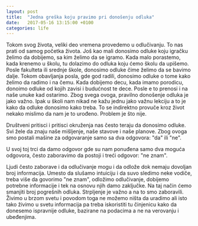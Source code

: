 ```yaml
---
layout: post
title:  "Jedna greška koju pravimo pri donošenju odluka"
date:   2017-05-16 13:15:00 +0100
categories: life
---
```


Tokom svog života, veliki deo vremena provedemo u odlučivanju. To nas prati od samog početka života. Još kao mali donosimo 
odluke koju igračku želimo da dobijemo, sa kim želimo da se igramo. Kada malo porastemo, kada krenemo u školu, tu dolazimo do odluka koju ćemo školu da upišemo. Posle fakulteta ili srednje škole, donosimo odluke čime želimo da se bavimo dalje. Tokom obavljanja posla, gde god radili, donosimo odluke o tome kako želimo da radimo i na čemu. Kada dobijemo decu, kada imamo porodicu, donoimo odluke od kojih zavisi i budućnost te dece. Posle e to prenosi i na naše unuke kad ostarimo. Zbog svega ovoga, pravilno donošenje odluka je 
jako važno. Ipak u školi nam nikad ne kažu jednu jako važnu lekciju a to je kako da odluke donosimo kako treba. To se indirektno provuče kroz život nekako mislimo da nam je to urođeno. Problem je što nije. 

Društveni pritisci i pritisci okruženja nas često teraju da donosimo odluke. Svi žele da znaju naše mišljenje, naše stavove 
i naše planove. Zbog ovoga smo postali mašine za odgovaranje samo sa dva odgovora: "da" ili "ne". 

U svoj toj trci da damo odgovor gde su nam ponuđena samo dva moguća odgovora, često zaboravimo da postoji i treći odgovor: "ne znam".

Ljudi često zaborave i da odlučivanje mogu i da odlože dok nemaju dovoljan broj informacija. Umesto da slušamo intuiciju i da 
suvo sledimo neke vodiče, treba više da govorimo "ne znam", odložimo odlučivanje, dobijemo potrebne informacije i tek na osnovu 
njih damo zaključke. Na taj način ćemo smanjiti broj pogrešnih odluka. Strpljenje je važno a na to smo zaboravili. Živimo u brzom svetu
i povodom toga ne možemo ništa da uradimo ali isto tako živimo u svetu informacija pa treba iskoristiti tu činjenicu kako da donesemo
ispravnije odluke, bazirane na podacima a ne na verovanju i ubeđenjima. 

